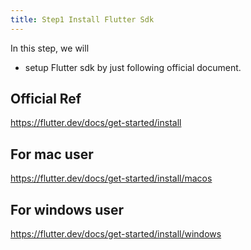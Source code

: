 ```yaml
---
title: Step1 Install Flutter Sdk
---
```


In this step, we will

- setup Flutter sdk by just following official document.

## Official Ref
https://flutter.dev/docs/get-started/install

## For mac user
https://flutter.dev/docs/get-started/install/macos

## For windows user
https://flutter.dev/docs/get-started/install/windows